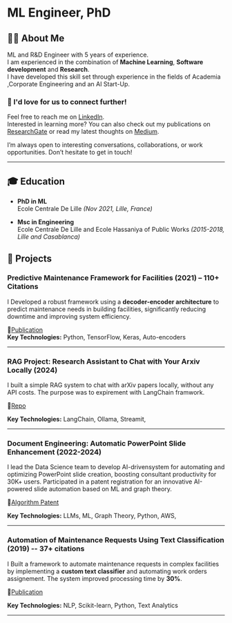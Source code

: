 # ML Engineer, PhD
## 🧑‍💻 About Me
ML and R&D Engineer with 5 years of experience.\
I am experienced in the combination of **Machine Learning**, **Software development** and **Research**.\
I have developed this skill set through experience in the fields of Academia ,Corporate Engineering and an AI Start-Up.

### 📩 I'd love for us to connect further!
Feel free to reach me on [LinkedIn](https://www.linkedin.com/in/yassine-bouabdallaoui/).  
Interested in learning more? You can also check out my publications on [ResearchGate](https://www.researchgate.net/profile/Yassine-Bouabdallaoui) or read my latest thoughts on [Medium](https://medium.com/@bouabdallaoui.yassine).  

I’m always open to interesting conversations, collaborations, or work opportunities. Don’t hesitate to get in touch!  

---
## 🎓 Education
- **PhD in ML**  
  Ecole Centrale De Lille *(Nov 2021, Lille, France)*  

- **Msc in Engineering**  
  Ecole Centrale De Lille and Ecole Hassaniya of Public Works *(2015-2018, Lille and Casablanca)*  


## 🔧 Projects

### **Predictive Maintenance Framework for Facilities (2021) – 110+ Citations** 
I Developed a robust framework using a **decoder-encoder architecture** to predict maintenance needs in building facilities, significantly reducing downtime and improving system efficiency.

📄[Publication](https://www.mdpi.com/1424-8220/21/4/1044)  
**Key Technologies:** Python, TensorFlow, Keras, Auto-encoders 

---
### **RAG Project: Research Assistant to Chat with Your Arxiv Locally (2024)**  
I built a simple RAG system to chat with arXiv papers locally, without any API costs. The purpose was to expirement with LangChain framwork.

🔗[Repo](https://github.com/yassine-bouabda/local-rag-assistant)

**Key Technologies:**  LangChain, Ollama, Streamit, 

---
### **Document Engineering: Automatic PowerPoint Slide Enhancement (2022-2024)**  
I lead the Data Science team to develop AI-drivensystem for automating and optimizing PowerPoint slide creation, boosting consultant productivity for 30K+ users. 
Participated in a patent registration for an innovative AI-powered slide automation based on ML and graph theory.

📄[Algorithm Patent](https://patents.google.com/patent/WO2023004509A1/en)

**Key Technologies:** LLMs, ML, Graph Theory, Python, AWS,

---

### **Automation of Maintenance Requests Using Text Classification (2019) -- 37+ citations**

I Built a framework to automate maintenance requests in complex facilities by implementing a **custom text classifier** and automating work orders assignement. The system improved processing time by **30%**.

📄[Publication](https://www.mdpi.com/2075-5309/10/9/160)

**Key Technologies:** NLP, Scikit-learn, Python, Text Analytics  

---
